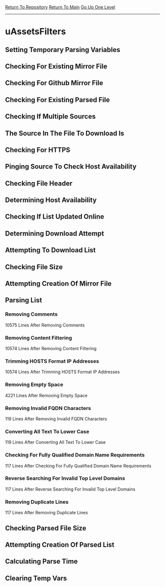[Return To Repository](https://github.com/deathbybandaid/piholeparser/)
[Return To Main](https://github.com/deathbybandaid/piholeparser/blob/master/RecentRunLogs/Mainlog.md)
[Go Up One Level](https://github.com/deathbybandaid/piholeparser/blob/master/RecentRunLogs/TopLevelScripts/30-Processing-External-Blacklists.md)
____________________________________
# uAssetsFilters
## Setting Temporary Parsing Variables
## Checking For Existing Mirror File
## Checking For Github Mirror File
## Checking For Existing Parsed File
## Checking If Multiple Sources
## The Source In The File To Download Is
## Checking For HTTPS
## Pinging Source To Check Host Availability
## Checking File Header
## Determining Host Availability
## Checking If List Updated Online
## Determining Download Attempt
## Attempting To Download List
## Checking File Size
## Attempting Creation Of Mirror File
## Parsing List
### Removing Comments
10575 Lines After Removing Comments
### Removing Content Filtering
10574 Lines After Removing Content Filtering
### Trimming HOSTS Format IP Addresses
10574 Lines After Trimming HOSTS Format IP Addresses
### Removing Empty Space
4221 Lines After Removing Empty Space
### Removing Invalid FQDN Characters
119 Lines After Removing Invalid FQDN Characters
### Converting All Text To Lower Case
119 Lines After Converting All Text To Lower Case
### Checking For Fully Qualified Domain Name Requirements
117 Lines After Checking For Fully Qualified Domain Name Requirements
### Reverse Searching For Invalid Top Level Domains
117 Lines After Reverse Searching For Invalid Top Level Domains
### Removing Duplicate Lines
117 Lines After Removing Duplicate Lines
## Checking Parsed File Size
## Attempting Creation Of Parsed List
## Calculating Parse Time
## Clearing Temp Vars
